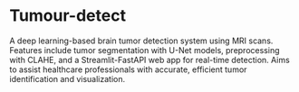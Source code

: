 # Tumour-detect
A deep learning-based brain tumor detection system using MRI scans. Features include tumor segmentation with U-Net models, preprocessing with CLAHE, and a Streamlit-FastAPI web app for real-time detection. Aims to assist healthcare professionals with accurate, efficient tumor identification and visualization.
